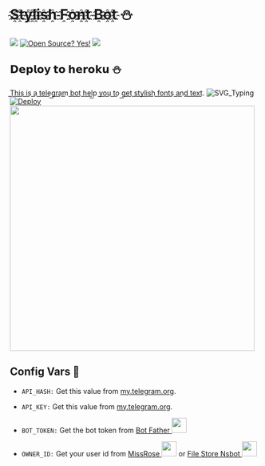 # S҈t҈y҈l҈i҈s҈h҈ F҈o҈n҈t҈ B҈o҈t҈ ⛄

<a href="https://telegram.dog/boDecorationBot"><img src="https://img.shields.io/badge/Stlish_Text-Bot-blue.svg?logo=telegram"></a>
[![Open Source? Yes!](https://badgen.net/badge/Open%20Source%20%3F/Yes/yellow?icon=github)](https://github.com/zmraj/Stylish-Text-Magic)
<a href="https://t.me/DeltaBotsOfficial"><img src="https://img.shields.io/badge/Telegram-by--blue.svg?logo=telegram"></a>
## 𝗗𝗲𝗽𝗹𝗼𝘆 𝘁𝗼 𝗵𝗲𝗿𝗼𝗸𝘂 ⛄

T͟h͟i͟s͟ i͟s͟ a͟ t͟e͟l͟e͟g͟r͟a͟m͟ b͟o͟t͟ h͟e͟l͟p͟ y͟o͟u͟ t͟o͟ g͟e͟t͟ s͟t͟y͟l͟i͟s͟h͟ f͟o͟n͟t͟s͟ a͟n͟d͟ t͟e͟x͟t͟.
![SVG_Typing](https://readme-typing-svg.herokuapp.com/?lines=+𝗗𝗲𝗽𝗹𝗼𝘆%E2%9D%A4%EF%B8%8F;𝗕𝗢𝗧+𝗦𝘁𝘆𝗹𝗶𝘀𝗵+𝗧𝗲𝗹𝗲𝗴𝗿𝗮𝗺%E2%9D%A4%EF%B8%8F+)
[![Deploy](https://www.herokucdn.com/deploy/button.svg)](https://heroku.com/deploy?template=https://github.com/zmraj/Stylish-Text-Magic)
<img src="https://te.legra.ph/file/dd6ba7601553ff0eb8209.jpg" height="490"><br>

## Config Vars 🤖

- `API_HASH:` Get this value from [my.telegram.org](https://my.telegram.org).

- `API_KEY:` Get this value from [my.telegram.org](https://my.telegram.org).

- `BOT_TOKEN:` Get the bot token from [Bot Father <img src="https://telegra.ph/file/8d80c13110506bf1cb58e.jpg" width="30" height="30">](https://telegram.dog/BotFather)

- `OWNER_ID:` Get your user id from [MissRose <img src="https://telegra.ph/file/0a36032bd2221c8d4209d.jpg" width="30" height="30">](https://telegram.dog/MissRose_bot) or [File Store Nsbot <img src="https://telegra.ph/file/bdd3352951be090a56590.jpg" width="30" height="30">](https://telegram.dog/FileStore_Nsbot)

